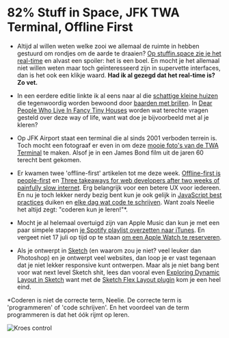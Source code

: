 # 82% Stuff in Space, JFK TWA Terminal, Offline First

- Altijd al willen weten welke zooi we allemaal de ruimte in hebben gestuurd om rondjes om de aarde te draaien? [Op stuffin.space zie je het real-time](http://stuffin.space) en alvast een spoiler: het is een boel. En mocht je het allemaal niet willen weten maar toch geïnteresseerd zijn in supervette interfaces, dan is het ook een klikje waard. **Had ik al gezegd dat het real-time is? Zo vet.**

- In een eerdere editie linkte ik al eens naar al die [schattige kleine huizen](http://www.countryliving.com/home-design/g1887/tiny-house/) die tegenwoordig worden bewoond door [baarden met brillen](https://en.wikipedia.org/wiki/Hipster_(contemporary_subculture)). In [Dear People Who Live In Fancy Tiny Houses](https://medium.com/@Hipstercrite/dear-people-who-live-in-fancy-tiny-houses-21fdc639ce55) worden wat terechte vragen gesteld over deze way of life, want wat doe je bijvoorbeeld met al je kleren?

- Op JFK Airport staat een terminal die al sinds 2001 verboden terrein is. Toch mocht een fotograaf er even in om deze [mooie foto's van de TWA Terminal](http://ny.curbed.com/archives/2015/06/30/explore_the_twa_terminal_a_pristine_time_capsule_from_1962.php) te maken. Alsof je in een James Bond film uit de jaren 60 terecht bent gekomen.

- Er kwamen twee 'offline-first' artikelen tot me deze week. [Offline-first is people-first](http://nolanlawson.com/2014/10/03/offline-first-is-people-first/) en [Three takeaways for web developers after two weeks of painfully slow internet](https://medium.com/@zengabor/three-takeaways-for-web-developers-after-two-weeks-of-painfully-slow-internet-9e7f6d47726e). Erg belangrijk voor een betere UX voor iedereen. En nu je toch lekker nerdy bezig bent kun je ook gelijk in [JavaScript best practices](http://jstherightway.org) duiken en [elke dag wat code te schrijven](https://brett.is/writing/about/write-code-every-day/?hn=1). Want zoals Neelie het altijd zegt: "coderen kun je leren!"*.

- Mocht je al helemaal overtuigd zijn van Apple Music dan kun je met een paar simpele stappen [je Spotify playlist overzetten naar iTunes](http://www.onemorething.nl/2015/07/playlists-van-spotify-naar-apple-music-met-nieuwe-mac-app/). En vergeet niet 17 juli op tijd op te staan [om een Apple Watch te reserveren](http://www.apple.com/nl/watch/).

- Als je ontwerpt in [Sketch](http://bohemiancoding.com/sketch/) (en waarom zou je niet? veel leuker dan Photoshop) en je ontwerpt veel websites, dan loop je er vast tegenaan dat je niet lekker responsive kunt ontwerpen. Maar als je niet bang bent voor wat next level Sketch shit, lees dan vooral even [Exploring Dynamic Layout in Sketch](https://medium.com/@hrescak/exploring-dynamic-layout-in-sketch-fdf0e825d1cf) want met de [Sketch Flex Layout plugin](https://github.com/hrescak/Sketch-Flex-Layout) kom je een heel eind.

*Coderen is niet de correcte term, Neelie. De correcte term is 'programmeren' of 'code schrijven'. En het voordeel van de term programmeren is dat het óók rijmt op leren.

![Kroes control](http://media.giphy.com/media/ZVik7pBtu9dNS/giphy.gif)

